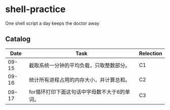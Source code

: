 # shell-practice
One shell script a day keeps the doctor away

## Catalog


Date | Task | Relection
---------|----------|---------
 09-15 | 截取系统一分钟的平均负载，只取整数部分。 | C1
 09-16 | 统计所有进程占用的内存大小，并计算总和。 | C2
 09-17 | for循环打印下面这句话中字母数不大于6的单词。 | C3

